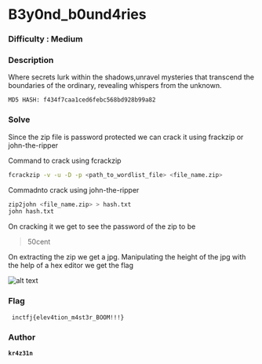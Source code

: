 # B3y0nd_b0und4ries

### Difficulty : Medium

### Description

 Where secrets lurk within the shadows,unravel mysteries that transcend the boundaries of the ordinary, revealing whispers from the unknown.


```MD5 HASH: f434f7caa1ced6febc568bd928b99a82```

### Solve
Since the zip file is password protected we can crack it using frackzip or john-the-ripper

Command to crack using fcrackzip
```bash
fcrackzip -v -u -D -p <path_to_wordlist_file> <file_name.zip>
```
Commadnto crack using john-the-ripper
```bash
zip2john <file_name.zip> > hash.txt
john hash.txt 
```
On cracking it we get to see the password of the zip to be
>50cent

On extracting the zip we get a jpg.
Manipulating the height of the jpg with the help of a hex editor we get the flag

![alt text](images/image.png)


### Flag

```
 inctfj{elev4tion_m4st3r_BOOM!!!}
```

### Author

**```kr4z31n```**
